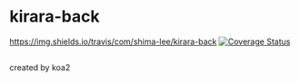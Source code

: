 # kirara-back
https://img.shields.io/travis/com/shima-lee/kirara-back
[![Coverage Status](https://coveralls.io/repos/github/shima-lee/kirara-back/badge.svg?branch=master)](https://coveralls.io/github/shima-lee/kirara-back?branch=master)
##
created by koa2
##

